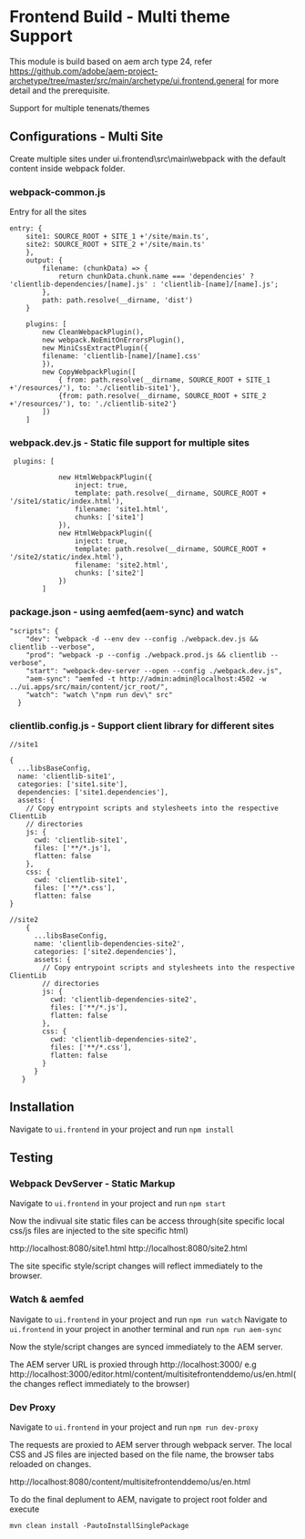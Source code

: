 # Frontend Build - Multi theme Support

This module is build based on aem arch type 24, refer https://github.com/adobe/aem-project-archetype/tree/master/src/main/archetype/ui.frontend.general  for more detail and the prerequisite.

Support for multiple tenenats/themes

## Configurations - Multi Site

Create multiple sites under ui.frontend\src\main\webpack with the default content inside webpack folder.

### webpack-common.js

Entry for all the sites

```
entry: {
	site1: SOURCE_ROOT + SITE_1 +'/site/main.ts',
	site2: SOURCE_ROOT + SITE_2 +'/site/main.ts'
    },
    output: {
        filename: (chunkData) => {
            return chunkData.chunk.name === 'dependencies' ? 'clientlib-dependencies/[name].js' : 'clientlib-[name]/[name].js';
        },
        path: path.resolve(__dirname, 'dist')
    }
	
	plugins: [
		new CleanWebpackPlugin(),
		new webpack.NoEmitOnErrorsPlugin(),
		new MiniCssExtractPlugin({
		filename: 'clientlib-[name]/[name].css'
        }),
        new CopyWebpackPlugin([
			{ from: path.resolve(__dirname, SOURCE_ROOT + SITE_1 +'/resources/'), to: './clientlib-site1'},
			{from: path.resolve(__dirname, SOURCE_ROOT + SITE_2 +'/resources/'), to: './clientlib-site2'}
        ])
    ]
```
	
### webpack.dev.js - Static file support for multiple sites

```
 plugins: [
            
            new HtmlWebpackPlugin({
                inject: true,
                template: path.resolve(__dirname, SOURCE_ROOT + '/site1/static/index.html'),
                filename: 'site1.html',
                chunks: ['site1']
            }),
            new HtmlWebpackPlugin({
                inject: true,
                template: path.resolve(__dirname, SOURCE_ROOT + '/site2/static/index.html'),
                filename: 'site2.html',
                chunks: ['site2']
            })
        ]
```
		
### package.json - using aemfed(aem-sync) and watch

```
"scripts": {
    "dev": "webpack -d --env dev --config ./webpack.dev.js && clientlib --verbose",
    "prod": "webpack -p --config ./webpack.prod.js && clientlib --verbose",
    "start": "webpack-dev-server --open --config ./webpack.dev.js",
    "aem-sync": "aemfed -t http://admin:admin@localhost:4502 -w ../ui.apps/src/main/content/jcr_root/",
    "watch": "watch \"npm run dev\" src"
  }
```
  
### clientlib.config.js - Support client library for different sites

```
//site1

{
  ...libsBaseConfig,
  name: 'clientlib-site1',
  categories: ['site1.site'],
  dependencies: ['site1.dependencies'],
  assets: {
	// Copy entrypoint scripts and stylesheets into the respective ClientLib
	// directories
	js: {
	  cwd: 'clientlib-site1',
	  files: ['**/*.js'],
	  flatten: false
	},
	css: {
	  cwd: 'clientlib-site1',
	  files: ['**/*.css'],
	  flatten: false
}

//site2
    {
      ...libsBaseConfig,	
      name: 'clientlib-dependencies-site2',
      categories: ['site2.dependencies'],
      assets: {
        // Copy entrypoint scripts and stylesheets into the respective ClientLib
        // directories
        js: {
          cwd: 'clientlib-dependencies-site2',
          files: ['**/*.js'],
          flatten: false
        },
        css: {
          cwd: 'clientlib-dependencies-site2',
          files: ['**/*.css'],
          flatten: false
        }
      }
   }
``` 

## Installation

Navigate to `ui.frontend` in your project and run `npm install`

## Testing

### Webpack DevServer - Static Markup

Navigate to `ui.frontend` in your project and run `npm start`

Now the indivual site static files can be access through(site specific local css/js files are injected to the site specific html)

http://localhost:8080/site1.html
http://localhost:8080/site2.html

The site specific style/script changes will reflect immediately to the browser.


### Watch & aemfed

Navigate to `ui.frontend` in your project and run `npm run watch`
Navigate to `ui.frontend` in your project in another terminal and run `npm run aem-sync`

Now the style/script changes are synced immediately to the AEM server.

The AEM server URL is proxied through http://localhost:3000/ e.g http://localhost:3000/editor.html/content/multisitefrontenddemo/us/en.html(the changes reflect immediately to the browser)

### Dev Proxy

Navigate to `ui.frontend` in your project and run `npm run dev-proxy`

The requests are proxied to AEM server through webpack server.
The local CSS and JS files are injected based on the file name, the browser tabs reloaded on changes.

http://localhost:8080/content/multisitefrontenddemo/us/en.html

To do the final deplument to AEM, navigate to project root folder and execute

```
mvn clean install -PautoInstallSinglePackage
```